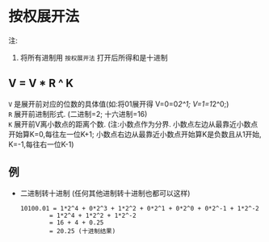 # 按权展开法
注:
1.   将所有进制用 `按权展开法` 打开后所得和是十进制

## V = V * R ^ K   
```V``` 是展开前对应的位数的具体值(如:将01展开得 V=0=0*2^1; V=1=1*2^0;)  
```R``` 展开前进制形式. (二进制=2; 十六进制=16)    
```K``` 展开前V离小数点的距离个数. (注:小数点作为分界. 小数点左边从最靠近小数点开始算K=0,每往左一位K+1; 小数点右边从最靠近小数点开始算K是负数且从1开始, K=-1,每往右一位K-1)  


## 例
-   二进制转十进制 (任何其他进制转十进制也都可以这样)
    ```
    10100.01 = 1*2^4 + 0*2^3 + 1*2^2 + 0*2^1 + 0*2^0 + 0*2^-1 + 1*2^-2
            = 1*2^4 + 1*2^2 + 1*2^-2
            = 16 + 4 + 0.25
            = 20.25 (十进制结果)
    ```